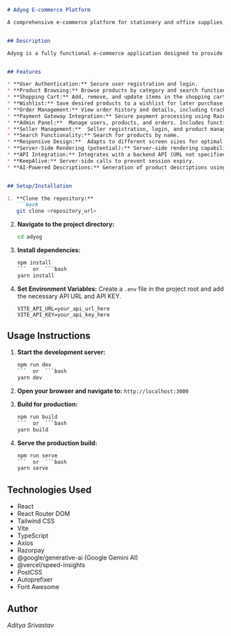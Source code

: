 ```markdown
# Adyog E-commerce Platform

A comprehensive e-commerce platform for stationery and office supplies, built with React, Tailwind CSS, and Vite.  This application features user authentication, product browsing and purchasing, a shopping cart, wishlist functionality, order management, admin panel, and seller management.


## Description

Adyog is a fully functional e-commerce application designed to provide a seamless online shopping experience for stationery and office supplies.  The application includes features for both customers and administrators, allowing for easy product management, order tracking, and user account management.  The application also supports seller accounts.


## Features

* **User Authentication:** Secure user registration and login.
* **Product Browsing:** Browse products by category and search functionality.
* **Shopping Cart:** Add, remove, and update items in the shopping cart.
* **Wishlist:** Save desired products to a wishlist for later purchase.
* **Order Management:** View order history and details, including tracking information.
* **Payment Gateway Integration:** Secure payment processing using Razorpay.
* **Admin Panel:**  Manage users, products, and orders. Includes functionalities to delete, update and add products/users. Seller Approval/Rejection capabilities.
* **Seller Management:**  Seller registration, login, and product management.
* **Search Functionality:** Search for products by name.
* **Responsive Design:**  Adapts to different screen sizes for optimal viewing on various devices.
* **Server-Side Rendering (potential):** Server-side rendering capabilities based on the `vercel.json` configuration.
* **API Integration:** Integrates with a backend API (URL not specified in the provided code).
* **KeepAlive:** Server-side calls to prevent session expiry.
* **AI-Powered Descriptions:** Generation of product descriptions using Google's Gemini AI API.


## Setup/Installation

1. **Clone the repository:**
   ```bash
   git clone <repository_url>
   ```

2. **Navigate to the project directory:**
   ```bash
   cd adyog
   ```

3. **Install dependencies:**
   ```bash
   npm install
   ```  or  ```bash
   yarn install
   ```

4. **Set Environment Variables:** Create a `.env` file in the project root and add the necessary API URL and API KEY.

    ```
    VITE_API_URL=your_api_url_here
    VITE_API_KEY=your_api_key_here
    ```


## Usage Instructions

1. **Start the development server:**
   ```bash
   npm run dev
   ```  or  ```bash
   yarn dev
   ```

2. **Open your browser and navigate to:** `http://localhost:3000`

3. **Build for production:**
   ```bash
   npm run build
   ```  or  ```bash
   yarn build
   ```

4. **Serve the production build:**
   ```bash
   npm run serve
   ```  or  ```bash
   yarn serve
   ```

## Technologies Used

* React
* React Router DOM
* Tailwind CSS
* Vite
* TypeScript
* Axios
* Razorpay
* @google/generative-ai (Google Gemini AI)
* @vercel/speed-insights
* PostCSS
* Autoprefixer
* Font Awesome


## Author

*Aditya Srivastav*

```
